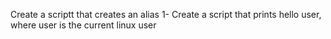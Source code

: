 Create a scriptt that creates an alias
1- Create a script that prints hello user, where user is the current linux user
